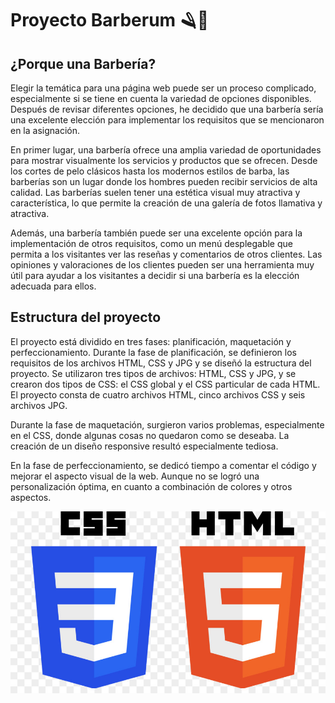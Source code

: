 # Proyecto Barberum 🪒💈
## ¿Porque una Barbería?

Elegir la temática para una página web puede ser un proceso complicado, especialmente si se tiene en cuenta la variedad de opciones disponibles. Después de revisar diferentes opciones, he decidido que una barbería sería una excelente elección para implementar los requisitos que se mencionaron en la asignación.

En primer lugar, una barbería ofrece una amplia variedad de oportunidades para mostrar visualmente los servicios y productos que se ofrecen. Desde los cortes de pelo clásicos hasta los modernos estilos de barba, las barberías son un lugar donde los hombres pueden recibir servicios de alta calidad. Las barberías suelen tener una estética visual muy atractiva y característica, lo que permite la creación de una galería de fotos llamativa y atractiva.

Además, una barbería también puede ser una excelente opción para la implementación de otros requisitos, como un menú desplegable que permita a los visitantes ver las reseñas y comentarios de otros clientes. Las opiniones y valoraciones de los clientes pueden ser una herramienta muy útil para ayudar a los visitantes a decidir si una barbería es la elección adecuada para ellos.


## Estructura del proyecto
El proyecto está dividido en tres fases: planificación, maquetación y perfeccionamiento. Durante la fase de planificación, se definieron los requisitos de los archivos HTML, CSS y JPG y se diseñó la estructura del proyecto. Se utilizaron tres tipos de archivos: HTML, CSS y JPG, y se crearon dos tipos de CSS: el CSS global y el CSS particular de cada HTML. El proyecto consta de cuatro archivos HTML, cinco archivos CSS y seis archivos JPG.

Durante la fase de maquetación, surgieron varios problemas, especialmente en el CSS, donde algunas cosas no quedaron como se deseaba. La creación de un diseño responsive resultó especialmente tediosa.

En la fase de perfeccionamiento, se dedicó tiempo a comentar el código y mejorar el aspecto visual de la web. Aunque no se logró una personalización óptima, en cuanto a combinación de colores y otros aspectos.

![HTML-CSS](img\html-css-logo.jpg)



